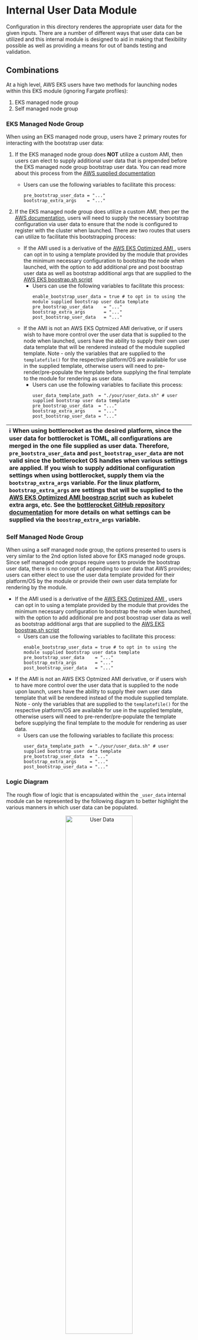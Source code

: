# Internal User Data Module

Configuration in this directory renderes the appropriate user data for the given inputs. There are a number of different ways that user data can be utilized and this internal module is designed to aid in making that flexibility possible as well as providing a means for out of bands testing and validation.

## Combinations

At a high level, AWS EKS users have two methods for launching nodes within this EKS module (ignoring Fargate profiles):

1. EKS managed node group
2. Self managed node group

### EKS Managed Node Group

When using an EKS managed node group, users have 2 primary routes for interacting with the bootstrap user data:

1. If the EKS managed node group does **NOT** utilize a custom AMI, then users can elect to supply additional user data that is prepended before the EKS managed node group bootstrap user data. You can read more about this process from the [AWS supplied documentation](https://docs.aws.amazon.com/eks/latest/userguide/launch-templates.html#launch-template-user-data)

    - Users can use the following variables to facilitate this process:

      ```hcl
      pre_bootstrap_user_data = "..."
      bootstrap_extra_args    = "..."
      ```

2. If the EKS managed node group does utilize a custom AMI, then per the [AWS documentation](https://docs.aws.amazon.com/eks/latest/userguide/launch-templates.html#launch-template-custom-ami), users will need to supply the necessary bootstrap configuration via user data to ensure that the node is configured to register with the cluster when launched. There are two routes that users can utilize to facilitate this bootstrapping process:
    - If the AMI used is a derivative of the [AWS EKS Optimized AMI ](https://github.com/awslabs/amazon-eks-ami), users can opt in to using a template provided by the module that provides the minimum necessary configuration to bootstrap the node when launched, with the option to add additional pre and post boostrap user data as well as bootstrap additional args that are supplied to the [AWS EKS boostrap.sh script](https://github.com/awslabs/amazon-eks-ami/blob/master/files/bootstrap.sh)
      - Users can use the following variables to facilitate this process:
        ```hcl
        enable_bootstrap_user_data = true # to opt in to using the module supplied bootstrap user data template
        pre_bootstrap_user_data    = "..."
        bootstrap_extra_args       = "..."
        post_bootstrap_user_data   = "..."
        ```
    - If the AMI is not an AWS EKS Optmized AMI derivative, or if users wish to have more control over the user data that is supplied to the node when launched, users have the ability to supply their own user data template that will be rendered instead of the module supplied template. Note - only the variables that are supplied to the `templatefile()` for the respective platform/OS are available for use in the supplied template, otherwise users will need to pre-render/pre-populate the template before supplying the final template to the module for rendering as user data.
      - Users can use the following variables to faciliate this process:
        ```hcl
        user_data_template_path  = "./your/user_data.sh" # user supplied bootstrap user data template
        pre_bootstrap_user_data  = "..."
        bootstrap_extra_args     = "..."
        post_bootstrap_user_data = "..."
        ```

| ℹ️ When using bottlerocket as the desired platform, since the user data for bottlerocket is TOML, all configurations are merged in the one file supplied as user data. Therefore, `pre_bootstra_user_data` and `post_bootstrap_user_data` are not valid since the bottlerocket OS handles when various settings are applied. If you wish to supply additional configuration settings when using bottlerocket, supply them via the `bootstrap_extra_args` variable. For the linux platform, `bootstrap_extra_args` are settings that will be supplied to the [AWS EKS Optimized AMI boostrap script](https://github.com/awslabs/amazon-eks-ami/blob/master/files/bootstrap.sh#L14) such as kubelet extra args, etc. See the [bottlerocket GitHub repository documentation](https://github.com/bottlerocket-os/bottlerocket#description-of-settings) for more details on what settings can be supplied via the `boostrap_extra_args` variable. |
| :--- |

### Self Managed Node Group

When using a self managed node group, the options presented to users is very similar to the 2nd option listed above for EKS managed node groups. Since self managed node groups require users to provide the bootstrap user data, there is no concept of appending to user data that AWS provides; users can either elect to use the user data template provided for their platform/OS by the module or provide their own user data template for rendering by the module.

- If the AMI used is a derivative of the [AWS EKS Optimized AMI ](https://github.com/awslabs/amazon-eks-ami), users can opt in to using a template provided by the module that provides the minimum necessary configuration to bootstrap the node when launched, with the option to add additional pre and post boostrap user data as well as bootstrap additional args that are supplied to the [AWS EKS boostrap.sh script](https://github.com/awslabs/amazon-eks-ami/blob/master/files/bootstrap.sh)
  - Users can use the following variables to facilitate this process:
    ```hcl
    enable_bootstrap_user_data = true # to opt in to using the module supplied bootstrap user data template
    pre_bootstrap_user_data    = "..."
    bootstrap_extra_args       = "..."
    post_bootstrap_user_data   = "..."
    ```
- If the AMI is not an AWS EKS Optmized AMI derivative, or if users wish to have more control over the user data that is supplied to the node upon launch, users have the ability to supply their own user data template that will be rendered instead of the module supplied template. Note - only the variables that are supplied to the `templatefile()` for the respective platform/OS are available for use in the supplied template, otherwise users will need to pre-render/pre-populate the template before supplying the final template to the module for rendering as user data.
  - Users can use the following variables to faciliate this process:
    ```hcl
    user_data_template_path  = "./your/user_data.sh" # user supplied bootstrap user data template
    pre_bootstrap_user_data  = "..."
    bootstrap_extra_args     = "..."
    post_bootstrap_user_data = "..."
    ```

### Logic Diagram

The rough flow of logic that is encapsulated within the `_user_data` internal module can be represented by the following diagram to better highlight the various manners in which user data can be populated.

<p align="center">
  <img src="https://raw.githubusercontent.com/terraform-aws-modules/terraform-aws-eks/master/.github/images/user_data.svg" alt="User Data" width="60%">
  <!-- TODO - Delete this line below before merging -->
  <img src="../../.github/images/user_data.svg" alt="User Data" width="60%">
</p>

## Usage

To run this example you need to execute:

```bash
$ terraform init
$ terraform plan
$ terraform apply
````

<!-- BEGINNING OF PRE-COMMIT-TERRAFORM DOCS HOOK -->
## Requirements

| Name | Version |
|------|---------|
| <a name="requirement_terraform"></a> [terraform](#requirement\_terraform) | >= 0.13.1 |
| <a name="requirement_cloudinit"></a> [cloudinit](#requirement\_cloudinit) | >= 2.0 |

## Providers

| Name | Version |
|------|---------|
| <a name="provider_cloudinit"></a> [cloudinit](#provider\_cloudinit) | >= 2.0 |

## Modules

No modules.

## Resources

| Name | Type |
|------|------|
| [cloudinit_config.linux_eks_managed_node_group](https://registry.terraform.io/providers/hashicorp/cloudinit/latest/docs/data-sources/config) | data source |

## Inputs

| Name | Description | Type | Default | Required |
|------|-------------|------|---------|:--------:|
| <a name="input_bootstrap_extra_args"></a> [bootstrap\_extra\_args](#input\_bootstrap\_extra\_args) | Additional arguments passed to the bootstrap script | `string` | `""` | no |
| <a name="input_cluster_auth_base64"></a> [cluster\_auth\_base64](#input\_cluster\_auth\_base64) | Base64 encoded CA of associated EKS cluster | `string` | `""` | no |
| <a name="input_cluster_endpoint"></a> [cluster\_endpoint](#input\_cluster\_endpoint) | Endpoint of associated EKS cluster | `string` | `""` | no |
| <a name="input_cluster_name"></a> [cluster\_name](#input\_cluster\_name) | Name of the EKS cluster and default name (prefix) used throughout the resources created | `string` | `""` | no |
| <a name="input_create"></a> [create](#input\_create) | Determines whether to create EKS managed node group or not | `bool` | `true` | no |
| <a name="input_enable_bootstrap_user_data"></a> [enable\_bootstrap\_user\_data](#input\_enable\_bootstrap\_user\_data) | Determines whether the bootstrap configurations are populated within the user data template | `bool` | `false` | no |
| <a name="input_is_eks_managed_node_group"></a> [is\_eks\_managed\_node\_group](#input\_is\_eks\_managed\_node\_group) | Determines whether the user data is used on nodes in an EKS managed node group | `bool` | `true` | no |
| <a name="input_platform"></a> [platform](#input\_platform) | Identifies if the OS platform is `bottlerocket`, `linux`, or `windows` based | `string` | `"linux"` | no |
| <a name="input_post_bootstrap_user_data"></a> [post\_bootstrap\_user\_data](#input\_post\_bootstrap\_user\_data) | User data that is appended to the user data script after of the EKS bootstrap script. Only valid when using a custom EKS optimized AMI derivative | `string` | `""` | no |
| <a name="input_pre_bootstrap_user_data"></a> [pre\_bootstrap\_user\_data](#input\_pre\_bootstrap\_user\_data) | User data that is injected into the user data script ahead of the EKS bootstrap script | `string` | `""` | no |
| <a name="input_user_data_template_path"></a> [user\_data\_template\_path](#input\_user\_data\_template\_path) | Path to a local, custom user data template file to use when rendering user data | `string` | `""` | no |

## Outputs

| Name | Description |
|------|-------------|
| <a name="output_user_data"></a> [user\_data](#output\_user\_data) | Base64 encoded user data rendered for the provided inputs |
<!-- END OF PRE-COMMIT-TERRAFORM DOCS HOOK -->
